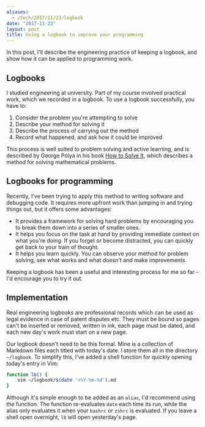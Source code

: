 ```yaml
---
aliases:
  - /tech/2017/11/23/logbook
date: "2017-11-23"
layout: post
title: Using a logbook to improve your programming
---
```


In this post, I'll describe the engineering practice of keeping a logbook, and
show how it can be applied to programming work.

## Logbooks

I studied engineering at university. Part of my course involved practical work,
which we recorded in a logbook. To use a logbook successfully, you have to:

1. Consider the problem you're attempting to solve
2. Describe your method for solving it
3. Describe the process of carrying out the method
4. Record what happened, and ask how it could be improved

This process is well suited to problem solving and active learning, and is
described by George Pólya in his book
[How to Solve It](https://en.wikipedia.org/wiki/How_to_Solve_It), which
describes a method for solving mathematical problems.

## Logbooks for programming

Recently, I've been trying to apply this method to writing software and
debugging code. It requires more upfront work than jumping in and trying things
out, but it offers some advantages:

- It provides a framework for solving hard problems by encouraging you to break
  them down into a series of smaller ones.
- It helps you focus on the task at hand by providing immediate context on what
  you're doing. If you forget or become distracted, you can quickly get back to
  your train of thought.
- It helps you learn quickly. You can observe your method for problem solving,
  see what works and what doesn't and make improvements.

Keeping a logbook has been a useful and interesting process for me so far - I'd
encourage you to try it out.

## Implementation

Real engineering logbooks are professional records which can be used as legal
evidence in case of patent disputes etc. They must be bound so pages can't be
inserted or removed, written in ink, each page must be dated, and each new day's
work must start on a new page.

Our logbook doesn't need to be this formal. Mine is a collection of Markdown
files each titled with today's date. I store them all in the directory
`~/logbook`. To simplify this, I've added a shell function for quickly opening
today's entry in Vim:

```sh
function lb() {
    vim ~/logbook/$(date '+%Y-%m-%d').md
}
```

Although it's simple enough to be added as an `alias`, I'd recommend using the
function. The function re-evaluates `date` each time its run, while the alias
only evaluates it when your `bashrc` or `zshrc` is evaluated. If you leave a
shell open overnight, `lb` will open yesterday's page.
